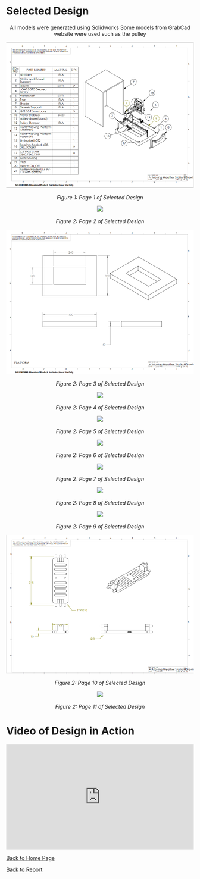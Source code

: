 # Selected Design
<p align="center">
All models were generated using Solidworks Some models from GrabCad website were used such as the pulley
</p>

<p align="center">
  
 ![Figure 1: Page 1 of Selected Design](https://github.com/Team207-S2024/team207-s2024/blob/main/images/selecteddesign/Screenshot%202024-04-29%20003010.png?raw=true)

</p>

<p align="center">
  <i>Figure 1: Page 1 of Selected Design</i>
</p>

<p align="center">
  <img src = "https://github.com/Team207-S2024/team207-s2024/assets/123421321/8ca80b59-3477-42a4-b667-9b3f5b92f2d1"/>
</p>


<p align="center">
  <i>Figure 2: Page 2 of Selected Design</i>
</p>

<p align="center">
  
  ![Figure 2: Page 3 of Selected Design](https://github.com/Team207-S2024/team207-s2024/blob/main/images/selecteddesign/up2.png?raw=true)

</p>

<p align="center">
  <i>Figure 2: Page 3 of Selected Design</i>
</p>

<p align="center">
  <img src = "https://github.com/Team207-S2024/team207-s2024/assets/156377035/5eb9722c-eb72-4aa9-8aa1-6a43cb6b72af"/>
</p>

<p align="center">
  <i>Figure 2: Page 4 of Selected Design</i>
</p>

<p align="center">
  <img src = "https://github.com/Team207-S2024/team207-s2024/assets/156377035/1d494571-6cde-4d90-b153-06a7cbffc560"/>
</p>

<p align="center">
  <i>Figure 2: Page 5 of Selected Design</i>
</p>

<p align="center">
  <img src = "https://github.com/Team207-S2024/team207-s2024/assets/156377035/365c6ad7-0fc6-4e6c-9793-89dee38d205b" />
</p>

<p align="center">
  <i>Figure 2: Page 6 of Selected Design</i>
</p>

<p align="center">
  <img src = "https://github.com/Team207-S2024/team207-s2024/assets/156377035/ed402e43-e6ce-48a5-8939-02a1d4dc2419"/>
</p>

<p align="center">
  <i>Figure 2: Page 7 of Selected Design</i>
</p>

<p align="center">
  <img src = "https://github.com/Team207-S2024/team207-s2024/assets/156377035/aec40f6c-5f92-4b04-95c1-b5d092d36af8"/>
</p>

<p align="center">
  <i>Figure 2: Page 8 of Selected Design</i>
</p>

<p align="center">
  <img src = "https://github.com/Team207-S2024/team207-s2024/assets/156377035/408f87c2-d484-42a3-8671-b3afa850abe5"/>
</p>

<p align="center">
  <i>Figure 2: Page 9 of Selected Design</i>
</p>

<p align="center">
  
  ![Figure 2: Page 10 of Selected Design](https://github.com/Team207-S2024/team207-s2024/blob/main/images/selecteddesign/platform.png?raw=true)

</p>

<p align="center">
  <i>Figure 2: Page 10 of Selected Design</i>
</p>

<p align="center">
  <img src = "https://github.com/Team207-S2024/team207-s2024/assets/156377035/765db9f6-8337-4bac-b25f-935b76add4b0"/>
</p>

<p align="center">
  <i>Figure 2: Page 11 of Selected Design</i>
</p>



# Video of Design in Action


<div class="embed-container">
<iframe width="560" height="315" src="https://www.youtube.com/embed/AGAKjpmc-Ck?si=usMTWPXO7_qgTkfR" title="YouTube video player" frameborder="0" allow="accelerometer; autoplay; clipboard-write; encrypted-media; gyroscope; picture-in-picture; web-share" allowfullscreen></iframe>
</div>
<style>
.embed-container {
  position: relative;
  padding-bottom: 56.25%;
  height: 0;
  overflow: hidden;
  max-width: 100%;
}
.embed-container iframe,
.embed-container object,
.embed-container embed {
  position: absolute;
  top: 0;
  left: 0;
  width: 100%;
  height: 100%;
}
</style>

[Back to Home Page](/team207-s2024)

[Back to Report](report)

